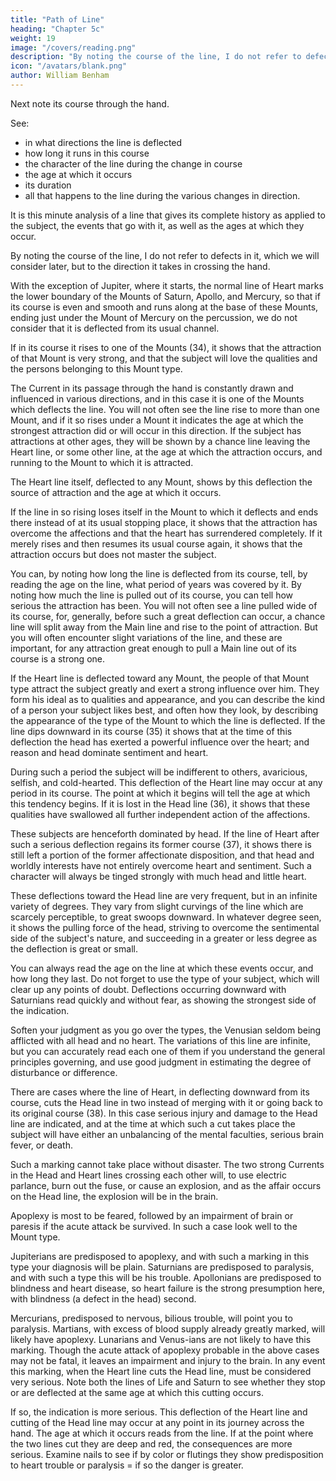 ```yaml
---
title: "Path of Line"
heading: "Chapter 5c"
weight: 19
image: "/covers/reading.png"
description: "By noting the course of the line, I do not refer to defects in it, which we will consider later, but to the direction it takes in crossing the hand"
icon: "/avatars/blank.png"
author: William Benham
---
```




Next note its course through the hand. <!-- By this I do not mean to take a sweeping glance at the whole line, but that you note its every variation in direction.  -->

See:
- in what directions the line is deflected
- how long it runs in this course
- the character of the line during the change in course
- the age at which it occurs
- <!-- , and, if many of these changes take place, note each one, --> its duration
- all that happens to the line during the various changes in direction. 

It is this minute analysis of a line that gives its complete history as applied to the subject, the events that go with it, as well as the ages at which they occur. 

By noting the course of the line, I do not refer to defects in it, which we will consider later, but to the direction it takes in crossing the hand. 

With the exception of Jupiter, where it starts, the normal line of Heart marks the lower boundary of the Mounts of Saturn, Apollo, and Mercury, so that if its course is even and smooth and runs along at the base of these Mounts, ending just under the Mount of Mercury on the percussion, we do not consider that it is deflected from its usual channel. 

If in its course it rises to one of the Mounts (34), it shows that the attraction of that Mount is very strong, and that the subject will love the qualities and the persons belonging to this Mount type.

The Current in its passage through the hand is constantly drawn and influenced in various directions, and in this case it is one of the Mounts which deflects the line. You will not often see the line rise to more than one Mount, and if it so rises under a Mount it indicates the age at which the strongest attraction did or will occur in this direction. If the subject has attractions at other ages, they will be shown by a chance line leaving the Heart line, or some other line, at the age at which the attraction occurs, and running to the Mount to which it is attracted. 

<!-- The Line Of Heart Part 3 191 No. 34. The Line Of Heart Part 3 192 No. 86.  -->

The Heart line itself, deflected to any Mount, shows by this deflection the source of attraction and the age at which it occurs. 

If the line in so rising loses itself in the Mount to which it deflects and ends there instead of at its usual stopping place, it shows that the attraction has overcome the affections and that the heart has surrendered completely. If it merely rises and then resumes its usual course again, it shows that the attraction occurs but does not master the subject. 

You can, by noting how long the line is deflected from its course, tell, by reading the age on the line, what period of years was covered by it. By noting how much the line is pulled out of its course, you can tell how serious the attraction has been. You will not often see a line pulled wide of its course, for, generally, before such a great deflection can occur, a chance line will split away from the Main line and rise to the point of attraction. But you will often encounter slight variations of the line, and these are important, for any attraction great enough to pull a Main line out of its course is a strong one. 

If the Heart line is deflected toward any Mount, the people of that Mount type attract the subject greatly and exert a strong influence over him. They form his ideal as to qualities and appearance, and you can describe the kind of a person your subject likes best, and often how they look, by describing the appearance of the type of the Mount to which the line is deflected. If the line dips downward in its course (35) it shows that at the time of this deflection the head has exerted a powerful influence over the heart; and reason and head dominate sentiment and heart. 

During such a period the subject will be indifferent to others, avaricious, selfish, and cold-hearted. This deflection of the Heart line may occur at any period in its course. The point at which it begins will tell the age at which this tendency begins. If it is lost in the Head line (36), it shows that these qualities have swallowed all further independent action of the affections. 

These subjects are henceforth dominated by head. If the line of Heart after such a serious deflection regains its former course (37), it shows there is still left a portion of the former affectionate disposition, and that head and worldly interests have not entirely overcome heart and sentiment. Such a character will always be tinged strongly with much head and little heart. 

<!-- The Line Of Heart Part 3 193 No. 36.  The Line Of Heart Part 3 194 No. 37.-->

These deflections toward the Head line are very frequent, but in an infinite variety of degrees. They vary from slight curvings of the line which are scarcely perceptible, to great swoops downward. In whatever degree seen, it shows the pulling force of the head, striving to overcome the sentimental side of the subject's nature, and succeeding in a greater or less degree as the deflection is great or small. 

You can always read the age on the line at which these events occur, and how long they last. Do not forget to use the type of your subject, which will clear up any points of doubt. Deflections occurring downward with Saturnians read quickly and without fear, as showing the strongest side of the indication. 

Soften your judgment as you go over the types, the Venusian seldom being afflicted with all head and no heart. The variations of this line are infinite, but you can accurately read each one of them if you understand the general principles governing, and use good judgment in estimating the degree of disturbance or difference. <!-- The Line Of Heart. Part 4  -->

There are cases where the line of Heart, in deflecting downward from its course, cuts the Head line in two instead of merging with it or going back to its original course (38). In this case serious injury and damage to the Head line are indicated, and at the time at which such a cut takes place the subject will have either an unbalancing of the mental faculties, serious brain fever, or death. 

Such a marking cannot take place without disaster. The two strong Currents in the Head and Heart lines crossing each other will, to use electric parlance, burn out the fuse, or cause an explosion, and as the affair occurs on the Head line, the explosion will be in the brain. 

Apoplexy is most to be feared, followed by an impairment of brain or paresis if the acute attack be survived. In such a case look well to the Mount type. 

Jupiterians are predisposed to apoplexy, and with such a marking in this type your diagnosis will be plain. Saturnians are predisposed to paralysis, and with such a type this will be his trouble. Apollonians are predisposed to blindness and heart disease, so heart failure is the strong presumption here, with blindness (a defect in the head) second.

Mercurians, predisposed to nervous, bilious trouble, will point you to paralysis. Martians, with excess of blood supply already greatly marked, will likely have apoplexy. Lunarians and Venus-ians are not likely to have this marking. Though the acute attack of apoplexy probable in the above cases may not be fatal, it leaves an impairment and injury to the brain. In any event this marking, when the Heart line cuts the Head line, must be considered very serious. Note both the lines of Life and Saturn to see whether they stop or are deflected at the same age at which this cutting occurs. 

If so, the indication is more serious. This deflection of the Heart line and cutting of the Head line may occur at any point in its journey across the hand. The age at which it occurs reads from the line. If at the point where the two lines cut they are deep and red, the consequences are more serious. Examine nails to see if by color or flutings they show predisposition to heart trouble or paralysis =  if so the danger is greater. 

<!-- The Line Of Heart Part 4 195 No. 38. The Line Of Heart Part 4 196 No. 39. --> 

<!-- We may sum up the rules for the course of the Heart line by saying that  -->

